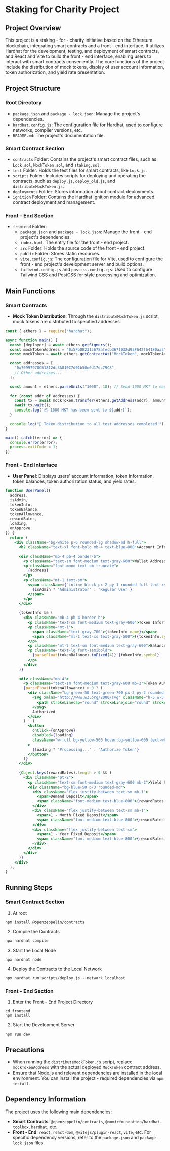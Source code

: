 # Staking for Charity Project

## Project Overview
This project is a staking - for - charity initiative based on the Ethereum blockchain, integrating smart contracts and a front - end interface. It utilizes Hardhat for the development, testing, and deployment of smart contracts, and React and Vite to build the front - end interface, enabling users to interact with smart contracts conveniently. The core functions of the project include the distribution of mock tokens, display of user account information, token authorization, and yield rate presentation.

## Project Structure
### Root Directory
- `package.json` and `package - lock.json`: Manage the project's dependencies.
- `hardhat.config.js`: The configuration file for Hardhat, used to configure networks, compiler versions, etc.
- `README.md`: The project's documentation file.

### Smart Contract Section
- `contracts` Folder: Contains the project's smart contract files, such as `Lock.sol`, `MockToken.sol`, and `staking.sol`.
- `test` Folder: Holds the test files for smart contracts, like `Lock.js`.
- `scripts` Folder: Includes scripts for deploying and operating the contracts, such as `deploy.js`, `deploy_old.js`, and `distributeMockToken.js`.
- `deployments` Folder: Stores information about contract deployments.
- `ignition` Folder: Contains the Hardhat Ignition module for advanced contract deployment and management.

### Front - End Section
- `frontend` Folder:
  - `package.json` and `package - lock.json`: Manage the front - end project's dependencies.
  - `index.html`: The entry file for the front - end project.
  - `src` Folder: Holds the source code of the front - end project.
  - `public` Folder: Stores static resources.
  - `vite.config.js`: The configuration file for Vite, used to configure the front - end project's development server and build options.
  - `tailwind.config.js` and `postcss.config.cjs`: Used to configure Tailwind CSS and PostCSS for style processing and optimization.

## Main Functions
### Smart Contracts
- **Mock Token Distribution**: Through the `distributeMockToken.js` script, mock tokens are distributed to specified addresses.
```javascript
const { ethers } = require("hardhat");

async function main() {
  const [deployer] = await ethers.getSigners();
  const mockTokenAddress = "0x5FbDB2315678afecb367f032d93F642f64180aa3"; // Replace with the actual address
  const mockToken = await ethers.getContractAt("MockToken", mockTokenAddress);

  const addresses = [
    "0x70997970C51812dc3A010C7d01b50e0d17dc79C8",
    // Other addresses...
  ];

  const amount = ethers.parseUnits("1000", 18); // Send 1000 MKT to each person
  
  for (const addr of addresses) {
    const tx = await mockToken.transfer(ethers.getAddress(addr), amount);
    await tx.wait();
    console.log(`📦 1000 MKT has been sent to ${addr}`);
  }

  console.log("🎉 Token distribution to all test addresses completed!");
}

main().catch((error) => {
  console.error(error);
  process.exitCode = 1;
});
```
### Front - End Interface
- **User Panel**: Displays users' account information, token information, token balances, token authorization status, and yield rates.
```jsx
function UserPanel({ 
  address,
  isAdmin,
  tokenInfo,
  tokenBalance,
  tokenAllowance,
  rewardRates,
  loading,
  onApprove
}) {
  return (
    <div className="bg-white p-6 rounded-lg shadow-md h-full">
      <h2 className="text-xl font-bold mb-4 text-blue-800">Account Information</h2>
      
      <div className="mb-4 pb-4 border-b">
        <p className="text-sm font-medium text-gray-600">Wallet Address</p>
        <p className="font-mono text-sm truncate">
          {address}
        </p>
        <p className="mt-1 text-sm">
          <span className={`inline-block px-2 py-1 rounded-full text-xs ${isAdmin ? 'bg-purple-100 text-purple-800' : 'bg-blue-100 text-blue-800'}`}>
            {isAdmin ? 'Administrator' : 'Regular User'}
          </span>
        </p>
      </div>
      
      {tokenInfo && (
        <div className="mb-4 pb-4 border-b">
          <p className="text-sm font-medium text-gray-600">Token Information</p>
          <p className="mt-1">
            <span className="text-gray-700">{tokenInfo.name}</span>
            <span className="ml-1 text-xs text-gray-500">({tokenInfo.symbol})</span>
          </p>
          <p className="mt-2 text-sm font-medium text-gray-600">Balance</p>
          <p className="text-lg font-semibold">
            {parseFloat(tokenBalance).toFixed(4)} {tokenInfo.symbol}
          </p>
        </div>
      )}
      
      <div className="mb-4">
        <p className="text-sm font-medium text-gray-600 mb-2">Token Authorization</p>
        {parseFloat(tokenAllowance) > 0 ? (
          <div className="bg-green-50 text-green-700 px-3 py-2 rounded-md text-sm flex items-center">
            <svg xmlns="http://www.w3.org/2000/svg" className="h-5 w-5 mr-1" fill="none" viewBox="0 0 24 24" stroke="currentColor">
              <path strokeLinecap="round" strokeLinejoin="round" strokeWidth={2} d="M5 13l4 4L19 7" />
            </svg>
            Authorized
          </div>
        ) : (
          <button
            onClick={onApprove}
            disabled={loading}
            className="w-full bg-yellow-500 hover:bg-yellow-600 text-white py-2 px-4 rounded transition disabled:opacity-70"
          >
            {loading ? 'Processing...' : 'Authorize Token'}
          </button>
        )}
      </div>
      
      {Object.keys(rewardRates).length > 0 && (
        <div className="pt-2">
          <p className="text-sm font-medium text-gray-600 mb-2">Yield Rates</p>
          <div className="bg-blue-50 p-3 rounded-md">
            <div className="flex justify-between text-sm mb-1">
              <span>Demand Deposit</span>
              <span className="font-medium text-blue-800">{rewardRates[0]}% Annualized</span>
            </div>
            <div className="flex justify-between text-sm mb-1">
              <span>1 - Month Fixed Deposit</span>
              <span className="font-medium text-blue-800">{rewardRates[1]}% Annualized</span>
            </div>
            <div className="flex justify-between text-sm">
              <span>1 - Year Fixed Deposit</span>
              <span className="font-medium text-blue-800">{rewardRates[2]}% Annualized</span>
            </div>
          </div>
        </div>
      )}
    </div>
  );
}
```

## Running Steps
### Smart Contract Section
1. At root
```shell
npm install @openzeppelin/contracts
```
2. Compile the Contracts
```shell
npx hardhat compile
```
3. Start the Local Node
```shell
npx hardhat node
```
4. Deploy the Contracts to the Local Network
```shell
npx hardhat run scripts/deploy.js --network localhost
```

### Front - End Section
1. Enter the Front - End Project Directory
```shell
cd frontend
npm install
```
2. Start the Development Server
```shell
npm run dev
```

## Precautions
- When running the `distributeMockToken.js` script, replace `mockTokenAddress` with the actual deployed `MockToken` contract address.
- Ensure that Node.js and relevant dependencies are installed in the local environment. You can install the project - required dependencies via `npm install`.

## Dependency Information
The project uses the following main dependencies:
- **Smart Contracts**: `@openzeppelin/contracts`, `@nomicfoundation/hardhat-toolbox`, `hardhat`, etc.
- **Front - End**: `react`, `react-dom`, `@vitejs/plugin-react`, `vite`, etc.
For specific dependency versions, refer to the `package.json` and `package - lock.json` files. 
